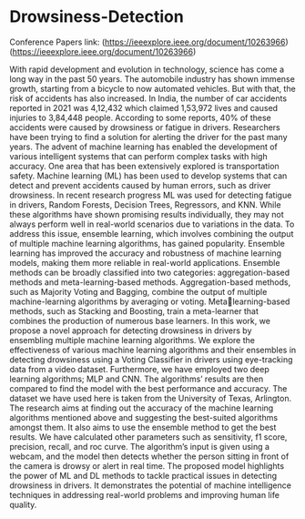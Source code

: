 # Drowsiness-Detection

Conference Papers link:
(https://ieeexplore.ieee.org/document/10263966)
(https://ieeexplore.ieee.org/document/10263966)


With rapid development and evolution in technology, science has come a long way in the past 50 years. The automobile industry has shown immense growth, starting from a bicycle to now automated vehicles. But with that, the risk of accidents has also increased. In India, the number of car accidents reported in 2021 was 4,12,432 which claimed 1,53,972 lives and caused injuries to 3,84,448 people. According to some reports, 40% of these accidents were caused by drowsiness or fatigue in drivers. Researchers have been trying to find a solution for alerting the driver for the past many years. The advent of machine learning has enabled the development of various intelligent systems that can perform complex tasks with high accuracy. One area that has been extensively explored is transportation safety. Machine learning (ML) has been used to develop systems that can detect and prevent accidents caused by human errors, such as driver drowsiness. In recent research progress ML was used for detecting fatigue in drivers, Random Forests, Decision Trees, Regressors, and KNN. While these algorithms have shown promising results individually, they may not always perform well in real-world scenarios due to variations in the data. To address this issue, ensemble learning, which involves combining the output of multiple machine learning algorithms, has gained popularity. Ensemble learning has improved the accuracy and robustness of machine learning models, making them more reliable in real-world applications. Ensemble methods can be broadly classified into two categories: aggregation-based methods and meta-learning-based methods. Aggregation-based methods, such as Majority Voting and Bagging, combine the output of multiple machine-learning algorithms by averaging or voting. Metalearning-based methods, such as Stacking and Boosting, train a meta-learner that combines the production of numerous base learners. In this work, we propose a novel approach for detecting drowsiness in drivers by ensembling multiple machine learning algorithms. We explore the effectiveness of various machine learning algorithms and their ensembles in detecting drowsiness using a Voting Classifier in drivers using eye-tracking data from a video dataset. Furthermore, we have employed two deep learning algorithms; MLP and CNN. The algorithms’ results are then compared to find the model with the best performance and accuracy. The dataset we have used here is taken from the University of Texas, Arlington. The research aims at finding out the accuracy of the machine learning algorithms mentioned above and suggesting the best-suited algorithms amongst them. It also aims to use the ensemble method to get the best results. We have calculated other parameters such as sensitivity, f1 score, precision, recall, and roc curve. The algorithm’s input is given using a webcam, and the model then detects whether the person sitting in front of the camera is drowsy or alert in real time. The proposed model highlights the power of ML and DL methods to tackle practical issues in detecting drowsiness in drivers. It demonstrates the potential of machine intelligence techniques in addressing real-world problems and improving human life quality.
